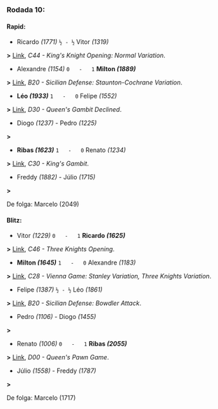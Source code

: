 ### Rodada 10:

#### Rapid:

* Ricardo *(1771)* `½ - ½` Vitor *(1319)*

**>** [Link](https://www.lichess.org/DzW6bbNE), *C44 - King's Knight Opening: Normal Variation*.
* Alexandre *(1154)* `0   -   1` **Milton *(1889)***

**>** [Link](https://www.lichess.org/rFpRNKGI), *B20 - Sicilian Defense: Staunton-Cochrane Variation*.
* **Léo *(1933)*** `1   -   0`  Felipe *(1552)*

**>** [Link](https://www.lichess.org/0hAMPnId), *D30 - Queen's Gambit Declined*.
* Diogo *(1237)*     -     Pedro *(1225)*

 **>** 
* **Ribas *(1623)*** `1   -   0`  Renato *(1234)*

**>** [Link](https://www.lichess.org/CNBZdTeY), *C30 - King's Gambit*.
* Freddy *(1882)*     -     Júlio *(1715)*

 **>** 

De folga: Marcelo (2049)

#### Blitz:

* Vitor *(1229)* `0   -   1` **Ricardo *(1625)***

**>** [Link](https://www.lichess.org/sMrIcVds), *C46 - Three Knights Opening*.
* **Milton *(1645)*** `1   -   0`  Alexandre *(1183)*

**>** [Link](https://www.lichess.org/vZnMORke), *C28 - Vienna Game: Stanley Variation, Three Knights Variation*.
* Felipe *(1387)* `½ - ½` Léo *(1861)*

**>** [Link](https://www.lichess.org/K5Vz3kms), *B20 - Sicilian Defense: Bowdler Attack*.
* Pedro *(1106)*     -     Diogo *(1455)*

 **>** 
* Renato *(1006)* `0   -   1` **Ribas *(2055)***

**>** [Link](https://www.lichess.org/czwrbtoa), *D00 - Queen's Pawn Game*.
* Júlio *(1558)*     -     Freddy *(1787)*

 **>** 

De folga: Marcelo (1717)

